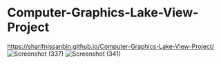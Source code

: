 # Computer-Graphics-Lake-View-Project
https://sharifnissanbin.github.io/Computer-Graphics-Lake-View-Project/
![Screenshot (337)](https://user-images.githubusercontent.com/130214908/235480484-610db075-c2cf-4967-a20b-23ff2ac92f01.png)
![Screenshot (341)](https://user-images.githubusercontent.com/130214908/235479895-b4930e36-340b-4478-928d-88f680f9e3f1.png)
